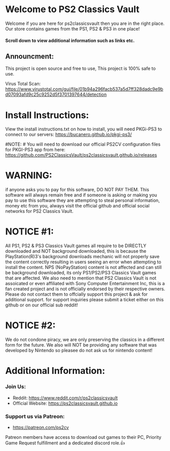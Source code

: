 # Welcome to PS2 Classics Vault #

Welcome if you are here for ps2classicsvault then you are in the right place. Our store contains games from the PS1, PS2 & PS3 in one place!

#### Scroll down to view additional information such as links etc. ####

## Announcment: ##
This project is open source and free to use, This project is 100% safe to use.

Virus Total Scan: https://www.virustotal.com/gui/file/01b94a296facb537a5d7ff328dadc9e9bd07093afd9c25c9252d5f3701397644/detection

# Install Instructions: #
View the install instructions.txt on how to install, you will need PKGi-PS3 to connect to our servers: https://bucanero.github.io/pkgi-ps3/ 

#NOTE: #
You will need to download our official PS2CV configuration files for PKGI-PS3 app from here: https://github.com/PS2ClassicsVault/ps2classicsvault.github.io/releases

# WARNING: #
if anyone asks you to pay for this software, DO NOT PAY THEM. This software will always remain free and if someone is asking or making you pay to use this software they are attempting to steal personal information, money etc from you, always visit the official github and official social networks for PS2 Classics Vault.

# NOTICE #1: #
All PS1, PS2 & PS3 Classics Vault games all require to be DIRECTLY downloaded and NOT background downloaded, this is because the PlayStation(R)3's background downloads mechanic will not properly save the content correctly  resulting in users seeing an error when attempting to install the content. NPS (NoPayStation) content is not affected and can still be background downloaded, its only PS1/PS2/PS3 Classics Vault games that are affected. We also need to mention that PS2 Classics Vault is not assoicated or even affiliated with Sony Computer Entertainment Inc, this is a fan created project and is not officially endorsed by their respective owners. Please do not contact them to offcially support this project & ask for additional support. for support inquiries please submit a ticket either on this github or on our official sub reddit!

# NOTICE #2: #
We do not condone piracy, we are only preserving the classics in a different form for the future. We also will NOT be providing any software that was developed by Nintendo so pleasee do not ask us for nintendo content!

# Additional Information: #

### Join Us: ###

- Reddit: https://www.reddit.com/r/ps2classicsvault
- Official Website: https://ps2classicsvault.github.io

### Support us via Patreon: ###
- https://patreon.com/ps2cv

Patreon members have access to download out games to their PC, Priority Game Request fulfillment and a dedicated discord role.👍
